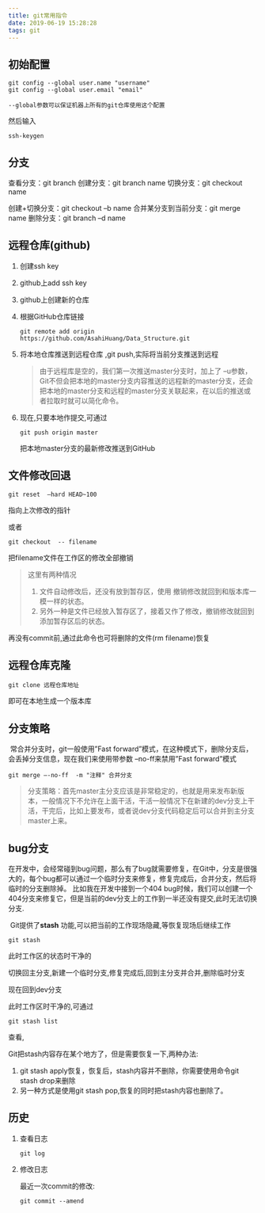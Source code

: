 ```yaml
---
title: git常用指令
date: 2019-06-19 15:28:28
tags: git
---
```


## 初始配置

```
git config --global user.name "username"
git config --global user.email "email"

--global参数可以保证机器上所有的git仓库使用这个配置
```

然后输入
<!--more-->

```
ssh-keygen
```

## 分支

   查看分支：git branch
   创建分支：git branch name
   切换分支：git checkout name

   创建+切换分支：git checkout –b name
   合并某分支到当前分支：git merge name
   删除分支：git branch –d name



## 远程仓库(github)

1. 创建ssh key

2. github上add ssh key

3. github上创建新的仓库

4. 根据GitHub仓库链接 

	```
	git remote add origin https://github.com/AsahiHuang/Data_Structure.git
	```

5. 将本地仓库推送到远程仓库 ,git push,实际将当前分支推送到远程

	> 由于远程库是空的，我们第一次推送master分支时，加上了 –u参数，Git不但会把本地的master分支内容推送的远程新的master分支，还会把本地的master分支和远程的master分支关联起来，在以后的推送或者拉取时就可以简化命令。

6. 现在,只要本地作提交,可通过

	```
	git push origin master
	```

	把本地master分支的最新修改推送到GitHub

## 文件修改回退

```
git reset  –hard HEAD~100
```

指向上次修改的指针

或者

```
git checkout  -- filename
```

把filename文件在工作区的修改全部撤销

> 这里有两种情况
>
> 1. 文件自动修改后，还没有放到暂存区，使用 撤销修改就回到和版本库一模一样的状态。
> 2. 另外一种是文件已经放入暂存区了，接着又作了修改，撤销修改就回到添加暂存区后的状态。

再没有commit前,通过此命令也可将删除的文件(rm filename)恢复

## 远程仓库克隆

```
git clone 远程仓库地址
```

即可在本地生成一个版本库

## 分支策略

​	常合并分支时，git一般使用”Fast forward”模式，在这种模式下，删除分支后，会丢掉分支信息，现在我们来使用带参数 –no-ff来禁用”Fast forward”模式

```
git merge –-no-ff  -m "注释" 合并分支
```

> 分支策略：首先master主分支应该是非常稳定的，也就是用来发布新版本，一般情况下不允许在上面干活，干活一般情况下在新建的dev分支上干活，干完后，比如上要发布，或者说dev分支代码稳定后可以合并到主分支master上来。

## bug分支

​	在开发中，会经常碰到bug问题，那么有了bug就需要修复，在Git中，分支是很强大的，每个bug都可以通过一个临时分支来修复，修复完成后，合并分支，然后将临时的分支删除掉。
比如我在开发中接到一个404 bug时候，我们可以创建一个404分支来修复它，但是当前的dev分支上的工作到一半还没有提交,此时无法切换分支.

​	Git提供了**stash** 功能,可以把当前的工作现场隐藏,等恢复现场后继续工作

```
git stash
```

此时工作区的状态时干净的

切换回主分支,新建一个临时分支,修复完成后,回到主分支并合并,删除临时分支

现在回到dev分支

此时工作区时干净的,可通过

```
git stash list
```

查看,

Git把stash内容存在某个地方了，但是需要恢复一下,两种办法:

1. git stash apply恢复，恢复后，stash内容并不删除，你需要使用命令git stash drop来删除
2. 另一种方式是使用git stash pop,恢复的同时把stash内容也删除了。





## 历史

1. 查看日志

	```
	git log
	```

	

2. 修改日志

	最近一次commit的修改:

	```
	git commit --amend
	```

	